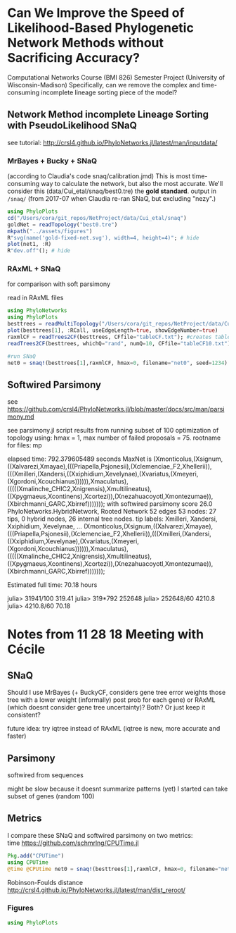 # Can We Improve the Speed of Likelihood-Based Phylogenetic Network Methods without Sacrificing Accuracy?
Computational Networks Course (BMI 826) Semester Project (University of Wisconsin-Madison)
Specifically, can we remove the complex and time-consuming incomplete lineage sorting piece of the model?

## Network Method incomplete Lineage Sorting with PseudoLikelihood SNaQ 
see tutorial: http://crsl4.github.io/PhyloNetworks.jl/latest/man/inputdata/

### MrBayes + Bucky + SNaQ
(according to Claudia's code snaq/calibration.jmd)
This is most time-consuming way to calculate the network, but also the most accurate. We'll consider this (data/Cui_etal/snaq/best0.tre) the **gold standard**.
output in `/snaq/` (from 2017-07 when Claudia re-ran SNaQ, but excluding "nezy".)

```julia
using PhyloPlots
cd("/Users/cora/git_repos/NetProject/data/Cui_etal/snaq")
goldNet = readTopology("best0.tre")
mkpath("../assets/figures")
R"svg(name('gold-fixed-net.svg'), width=4, height=4)"; # hide
plot(net1, :R)
R"dev.off"(); # hide
```

### RAxML + SNaQ
for comparison with soft parsimony

read in RAxML files
```julia
using PhyloNetworks
using PhyloPlots
besttrees = readMultiTopology("/Users/cora/git_repos/NetProject/data/Cui_etal/raxml_1183genes/besttrees.tre");
plot(besttrees[1], :RCall, useEdgeLength=true, showEdgeNumber=true)
raxmlCF = readTrees2CF(besttrees, CFfile="tableCF.txt"); #creates table, slow
readTrees2CF(besttrees, whichQ="rand", numQ=10, CFfile="tableCF10.txt") #takes random sample of 10 to speed things up

#run SNaQ
net0 = snaq!(besttrees[1],raxmlCF, hmax=0, filename="net0", seed=1234)
```

## Softwired Parsimony
see https://github.com/crsl4/PhyloNetworks.jl/blob/master/docs/src/man/parsimony.md

see parsimony.jl script
results from running subset of 100
optimization of topology using:
 hmax = 1,
 max number of failed proposals = 75.
rootname for files: mp

elapsed time: 792.379605489 seconds
MaxNet is (Xmonticolus,(Xsignum,((Xalvarezi,Xmayae),(((Priapella,Psjonesii),(Xclemenciae_F2,Xhellerii)),(((Xmilleri,(Xandersi,((Xxiphidium,Xevelynae),(Xvariatus,(Xmeyeri,(Xgordoni,Xcouchianus)))))),Xmaculatus),(((((Xmalinche_CHIC2,Xnigrensis),Xmultilineatus),((Xpygmaeus,Xcontinens),Xcortezi)),(Xnezahuacoyotl,Xmontezumae)),(Xbirchmanni_GARC,Xbirref)))))));
with softwired parsimony score 26.0
PhyloNetworks.HybridNetwork, Rooted Network
52 edges
53 nodes: 27 tips, 0 hybrid nodes, 26 internal tree nodes.
tip labels: Xmilleri, Xandersi, Xxiphidium, Xevelynae, ...
(Xmonticolus,(Xsignum,((Xalvarezi,Xmayae),(((Priapella,Psjonesii),(Xclemenciae_F2,Xhellerii)),(((Xmilleri,(Xandersi,((Xxiphidium,Xevelynae),(Xvariatus,(Xmeyeri,(Xgordoni,Xcouchianus)))))),Xmaculatus),(((((Xmalinche_CHIC2,Xnigrensis),Xmultilineatus),((Xpygmaeus,Xcontinens),Xcortezi)),(Xnezahuacoyotl,Xmontezumae)),(Xbirchmanni_GARC,Xbirref)))))));

Estimated full time: 70.18 hours

julia> 31941/100
319.41
julia> 319*792
252648
julia> 252648/60
4210.8
julia> 4210.8/60
70.18
   
# Notes from 11 28 18 Meeting with Cécile

## SNaQ
Should I use MrBayes (+ BuckyCF, considers gene tree error weights those tree with a lower weight (informally) post prob for each gene) or RAxML (which doesnt consider gene tree uncertainty)? Both? Or just keep it consistent?

future idea: try iqtree instead of RAxML (iqtree is new, more accurate and faster)

## Parsimony
softwired from sequences

might be slow because it doesnt summarize patterns (yet)
I started can take subset of genes (random 100)


## Metrics
I compare these SNaQ and softwired parsimony on two metrics:  
time https://github.com/schmrlng/CPUTime.jl

```julia
Pkg.add("CPUTime")
using CPUTime
@time @CPUtime net0 = snaq!(besttrees[1],raxmlCF, hmax=0, filename="net0", seed=1234)
```

Robinson-Foulds distance
http://crsl4.github.io/PhyloNetworks.jl/latest/man/dist_reroot/

### Figures
```julia
using PhyloPlots
```